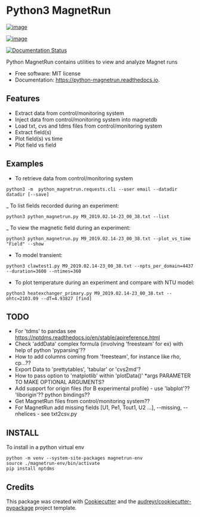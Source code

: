 Python3 MagnetRun
================

[![image](https://img.shields.io/pypi/v/python_magnetrun.svg)](https://pypi.python.org/pypi/python_magnetrun)

[![image](https://img.shields.io/travis/Trophime/python_magnetrun.svg)](https://travis-ci.com/Trophime/python_magnetrun)

[![Documentation Status](https://readthedocs.org/projects/python-magnetrun/badge/?version=latest)](https://python-magnetrun.readthedocs.io/en/latest/?badge=latest)

Python MagnetRun contains utilities to view and analyze Magnet runs

-   Free software: MIT license
-   Documentation: <https://python-magnetrun.readthedocs.io>.

Features
--------

-   Extract data from control/monitoring system
-   Inject data from control/monitoring system into magnetdb
-   Load txt, cvs and tdms files from control/monitoring system
-   Extract field(s)
-   Plot field(s) vs time
-   Plot field vs field

Examples
--------

- To retrieve data from control/monitoring system

```python3 -m  python_magnetrun.requests.cli --user email --datadir datadir [--save]```

_ To list fields recorded during an experiment:

```python3 python_magnetrun.py M9_2019.02.14-23_00_38.txt --list```


_ To view the magnetic field during an experiment:


```python3 python_magnetrun.py M9_2019.02.14-23_00_38.txt --plot_vs_time "Field" --show```

- To model transient:

```python3 clawtest1.py M9_2019.02.14-23_00_38.txt --npts_per_domain=4437 --duration=3600 --ntimes=360```

- To plot temperature during an experiment and compare with NTU model:

```python3 heatexchanger_primary.py M9_2019.02.14-23_00_38.txt --ohtc=2103.09 --dT=4.93827 [find]```


TODO
----

- For 'tdms' to pandas see
    <https://nptdms.readthedocs.io/en/stable/apireference.html>
- Check 'addData' complex formula (involving 'freesteam' for ex) with help of python 'pyparsing'??
- How to add columns coming from 'freesteam', for instance like rho,
    cp\...??
- Export Data to 'prettytables', 'tabular' or 'cvs2md'?
- How to pass option to 'matplotlib' within 'plotData()' \*args PARAMETER
    TO MAKE OPTIONAL ARGUMENTS?
- Add support for origin files (for B experimental profile) - use
    'labplot'?? 'liborigin'?? python bindings??
- Get MagnetRun files from control/monitoring system??
- For MagnetRun add missing fields [U1, Pe1, Tout1, U2 \...\],
    \--missing, \--nhelices - see txt2csv.py

INSTALL
----

To install in a python virtual env

```
python -m venv --system-site-packages magnetrun-env
source ./magnetrun-env/bin/activate
pip install nptdms
```

Credits
-------

This package was created with
[Cookiecutter](https://github.com/audreyr/cookiecutter) and the
[audreyr/cookiecutter-pypackage](https://github.com/audreyr/cookiecutter-pypackage)
project template.
